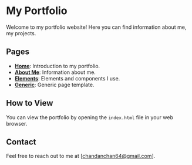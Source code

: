 # My Portfolio

Welcome to my portfolio website! Here you can find information about me, my projects.

## Pages
- **[Home](index.html)**: Introduction to my portfolio.
- **[About Me](aboutme.html)**: Information about me.
- **[Elements](elements.html)**: Elements and components I use.
- **[Generic](generic.html)**: Generic page template.

## How to View
You can view the portfolio by opening the `index.html` file in your web browser.

## Contact
Feel free to reach out to me at [chandanchan64@gmail.com].
